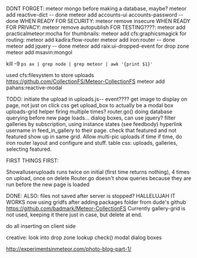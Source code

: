 DONT FORGET:
meteor mongo before making a database, maybe?
meteor add reactive-dict -- done
meteor add accounts-ui accounts-password -- done
WHEN READY FOR SECURITY: meteor remove insecure
WHEN READY FOR PRIVACY:  meteor remove autopublish
FOR TESTING????: meteor add practicalmeteor:mocha
for thumbnails: meteor add cfs:graphicsmagick
for routing: meteor add kadira:flow-router
meteor add iron:router -- done
meteor add jquery -- done
meteor add raix:ui-dropped-event for drop zone
meteor add msavin:mongol


kill -9 `ps ax | grep node | grep meteor | awk '{print $1}'`


used cfs:filesystem to store uploads https://github.com/CollectionFS/Meteor-CollectionFS
meteor add pahans:reactive-modal

TODO:
initiate the upload in uploads.js-- event????
get image to display on page, not just on click
css
get upload_box to actually be a modal box
uploads-grid helper firing multiple times?
router.go() doing database querying before new page loads...
dialog boxes, can use jquery?
filter galleries by subscription, using instance states (see feedbody)
hyperlink username in feed_in_gallery to their page.
check that featured and not featured show up in same grid.
Allow multi-pic uploads if time
if time, do iron router layout and configure and stuff.
table css: uploads, galleries, selecting featured.
	
FIRST THINGS FIRST: 
	
	
Showalluseruploads runs twice on initial (first time returns nothing),
	4 times on upload, once on delete
Router.go doesn't show queries because they are run before the new page is loaded
	
	
DONE:
	ALSO: files not saved after server is stopped?
	HALLELUJAH IT WORKS now using gridfs after adding packages folder from dude's github https://github.com/badmark/Meteor-CollectionFS
	Currently gallery-grid is not used, keeping it there just in case, but delete at end.

do all inserting on client side



creative:
look into drop zone
lookup check()
modal dialog boxes

http://experimentsinmeteor.com/photo-blog-part-1/